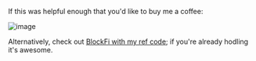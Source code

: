 If this was helpful enough that you'd like to buy me a coffee:

![image](https://user-images.githubusercontent.com/419355/74976036-3f218900-53e5-11ea-968f-13ceeca93cc8.png)

Alternatively, check out [BlockFi with my ref code](https://blockfi.com/?ref=56ea14b7); if you're already hodling it's awesome.
